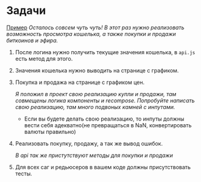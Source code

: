 # Задачи

[Пример](http://5a2ed45fa6188f4305095c75.tender-yonath-8281b3.netlify.com)
_Осталось совсем чуть чуть! В этот раз нужно реализовать возможность просмотра кошелька, а также покупки и продажи биткоинов и эфира._

1. После логина нужно получить текущие значения кошелька, в `api.js` есть метод для этого.
1. Значения кошелька нужно выводить на странице с графиком.
1. Покупка и продажа на странице с графиком цен.

    _Я положил в проект свою реализацию купли и продажи, там совмещены логика компоненты и recompose. Попробуйте написать свою реализацию, там много подвоных камней с инпутами._
    * Если вы будете делать свою реализацию, то инпуты должны вести себя адекватно(не превращаться в NaN, конвертировать валюты правильно)

1. Реализовать покупку, продажу, а так же вывод ошибок.

    _В api так же пристутствуют методы для покупки и продажи_

1. Для всех саг и редьюсеров в вашем коде должны присутствовать тесты.
